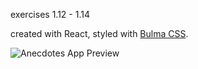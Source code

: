 exercises 1.12 - 1.14

created with React, styled with [Bulma CSS](https://bulma.io/#).

![Anecdotes App Preview](https://images2.imgbox.com/e3/61/zWTtQ3ou_o.png)